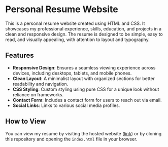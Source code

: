 # Personal Resume Website

This is a personal resume website created using HTML and CSS. It showcases my professional experience, skills, education, and projects in a clean and responsive design. The resume is designed to be simple, easy to read, and visually appealing, with attention to layout and typography.

## Features

- **Responsive Design**: Ensures a seamless viewing experience across devices, including desktops, tablets, and mobile phones.
- **Clean Layout**: A minimalist layout with organized sections for better readability and navigation.
- **CSS Styling**: Custom styling using pure CSS for a unique look without reliance on frameworks.
- **Contact Form**: Includes a contact form for users to reach out via email.
- **Social Links**: Links to various social media profiles.

## How to View

You can view my resume by visiting the hosted website ([link](https://shiveejaiswal.github.io/Resume/)) or by cloning this repository and opening the `index.html` file in your browser.
